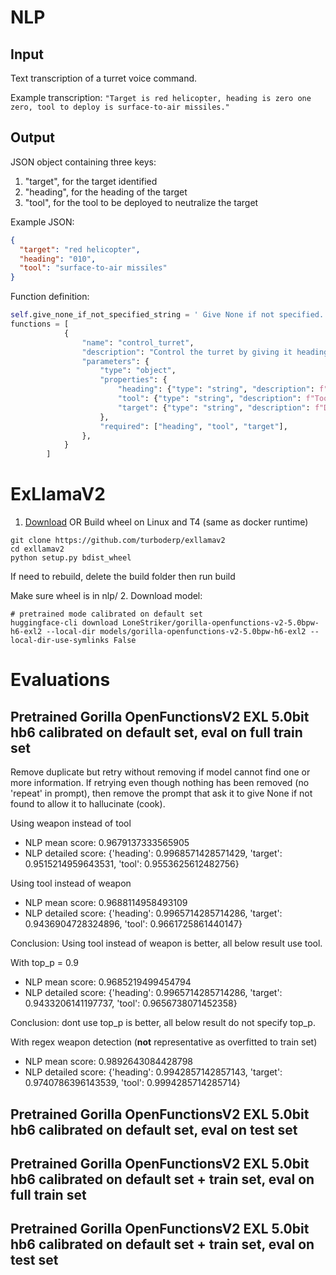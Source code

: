 # NLP

## Input

Text transcription of a turret voice command.

Example transcription: `"Target is red helicopter, heading is zero one zero, tool to deploy is surface-to-air missiles."`

## Output

JSON object containing three keys:

1. "target", for the target identified
2. "heading", for the heading of the target
3. "tool", for the tool to be deployed to neutralize the target

Example JSON:

```json
{
  "target": "red helicopter",
  "heading": "010",
  "tool": "surface-to-air missiles"
}
```

Function definition:
```python
self.give_none_if_not_specified_string = ' Give None if not specified.'
functions = [
            {
                "name": "control_turret",
                "description": "Control the turret by giving it heading, tool to use and target description",
                "parameters": {
                    "type": "object",
                    "properties": {
                        "heading": {"type": "string", "description": f"Heading of target in three arabic numerals and multiples of five (005 to 360).{self.give_none_if_not_specified_string}"},
                        "tool": {"type": "string", "description": f"Tool to use/deploy.{self.give_none_if_not_specified_string}"},
                        "target": {"type": "string", "description": f"Description of the target/enemy, exclude any quantifiers like 'the' or 'a'.{self.give_none_if_not_specified_string}"}
                    },
                    "required": ["heading", "tool", "target"],
                },
            }
        ]
```

# ExLlamaV2
1. [Download](https://drive.google.com/file/d/1VLaP60DxsysOVPCQGFHGR8AR67hzhML6/view) OR Build wheel on Linux and T4 (same as docker runtime)
```shell
git clone https://github.com/turboderp/exllamav2
cd exllamav2
python setup.py bdist_wheel
```
If need to rebuild, delete the build folder then run build

Make sure wheel is in nlp/
2. Download model:
```shell
# pretrained mode calibrated on default set
huggingface-cli download LoneStriker/gorilla-openfunctions-v2-5.0bpw-h6-exl2 --local-dir models/gorilla-openfunctions-v2-5.0bpw-h6-exl2 --local-dir-use-symlinks False
```


# Evaluations
## Pretrained Gorilla OpenFunctionsV2 EXL 5.0bit hb6 calibrated on default set, eval on full train set
Remove duplicate but retry without removing if model cannot find one or more information. If retrying even though nothing has been removed (no 'repeat' in prompt), then remove the prompt that ask it to give None if not found to allow it to hallucinate (cook).

Using weapon instead of tool
- NLP mean score: 0.9679137333565905
- NLP detailed score: {'heading': 0.9968571428571429, 'target': 0.9515214959643531, 'tool': 0.9553625612482756}

Using tool instead of weapon
- NLP mean score: 0.9688114958493109
- NLP detailed score: {'heading': 0.9965714285714286, 'target': 0.9436904728324896, 'tool': 0.9661725861440147}

Conclusion: Using tool instead of weapon is better, all below result use tool.

With top_p = 0.9
- NLP mean score: 0.9685219499454794
- NLP detailed score: {'heading': 0.9965714285714286, 'target': 0.9433206141197737, 'tool': 0.9656738071452358}

Conclusion: dont use top_p is better, all below result do not specify top_p.

With regex weapon detection (**not** representative as overfitted to train set)
- NLP mean score: 0.9892643084428798
- NLP detailed score: {'heading': 0.9942857142857143, 'target': 0.9740786396143539, 'tool': 0.9994285714285714}

## Pretrained Gorilla OpenFunctionsV2 EXL 5.0bit hb6 calibrated on default set, eval on test set

## Pretrained Gorilla OpenFunctionsV2 EXL 5.0bit hb6 calibrated on default set + train set, eval on full train set

## Pretrained Gorilla OpenFunctionsV2 EXL 5.0bit hb6 calibrated on default set + train set, eval on test set
